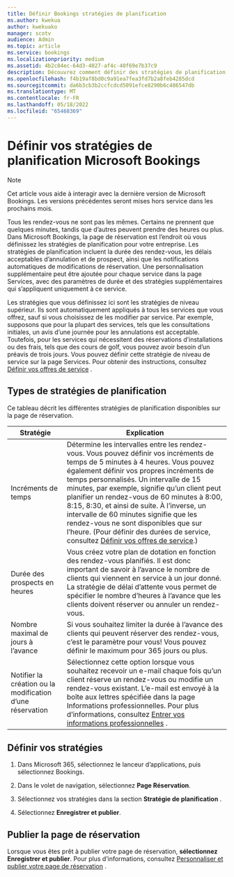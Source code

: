 ```yaml
---
title: Définir Bookings stratégies de planification
ms.author: kwekua
author: kwekuako
manager: scotv
audience: Admin
ms.topic: article
ms.service: bookings
ms.localizationpriority: medium
ms.assetid: 4b2c84ec-64d3-4027-af4c-40f69e7b37c9
description: Découvrez comment définir des stratégies de planification pour votre entreprise. Les stratégies de planification incluent la durée des rendez-vous, ainsi que les délais d’annulation et de prospect acceptables.
ms.openlocfilehash: f4b19af8bd0c9a91ea7fea3fd7b2a8feb4285dcd
ms.sourcegitcommit: da6b3cb3b2ccfcdcd5091efce8290b6c486547db
ms.translationtype: MT
ms.contentlocale: fr-FR
ms.lasthandoff: 05/18/2022
ms.locfileid: "65468369"
---
```

# <a name="set-your-microsoft-bookings-scheduling-policies"></a>Définir vos stratégies de planification Microsoft Bookings

> [!NOTE]
> Cet article vous aide à interagir avec la dernière version de Microsoft Bookings. Les versions précédentes seront mises hors service dans les prochains mois.

Tous les rendez-vous ne sont pas les mêmes. Certains ne prennent que quelques minutes, tandis que d’autres peuvent prendre des heures ou plus. Dans Microsoft Bookings, la page de réservation est l’endroit où vous définissez les stratégies de planification pour votre entreprise. Les stratégies de planification incluent la durée des rendez-vous, les délais acceptables d’annulation et de prospect, ainsi que les notifications automatiques de modifications de réservation. Une personnalisation supplémentaire peut être ajoutée pour chaque service dans la page Services, avec des paramètres de durée et des stratégies supplémentaires qui s’appliquent uniquement à ce service.

Les stratégies que vous définissez ici sont les stratégies de niveau supérieur. Ils sont automatiquement appliqués à tous les services que vous offrez, sauf si vous choisissez de les modifier par service. Par exemple, supposons que pour la plupart des services, tels que les consultations initiales, un avis d’une journée pour les annulations est acceptable. Toutefois, pour les services qui nécessitent des réservations d’installations ou des frais, tels que des cours de golf, vous pouvez avoir besoin d’un préavis de trois jours. Vous pouvez définir cette stratégie de niveau de service sur la page Services. Pour obtenir des instructions, consultez [Définir vos offres de service](define-service-offerings.md) .

## <a name="types-of-scheduling-policies"></a>Types de stratégies de planification

Ce tableau décrit les différentes stratégies de planification disponibles sur la page de réservation.

| Stratégie | Explication |
|---|---|
| Incréments de temps | Détermine les intervalles entre les rendez-vous. Vous pouvez définir vos incréments de temps de 5 minutes à 4 heures. Vous pouvez également définir vos propres incréments de temps personnalisés. Un intervalle de 15 minutes, par exemple, signifie qu’un client peut planifier un rendez-vous de 60 minutes à 8:00, 8:15, 8:30, et ainsi de suite. À l’inverse, un intervalle de 60 minutes signifie que les rendez-vous ne sont disponibles que sur l’heure. (Pour définir des durées de service, consultez [Définir vos offres de service](define-service-offerings.md).) |
| Durée des prospects en heures | Vous créez votre plan de dotation en fonction des rendez-vous planifiés. Il est donc important de savoir à l’avance le nombre de clients qui viennent en service à un jour donné. La stratégie de délai d’attente vous permet de spécifier le nombre d’heures à l’avance que les clients doivent réserver ou annuler un rendez-vous. |
| Nombre maximal de jours à l’avance | Si vous souhaitez limiter la durée à l’avance des clients qui peuvent réserver des rendez-vous, c’est le paramètre pour vous! Vous pouvez définir le maximum pour 365 jours ou plus. |
| Notifier la création ou la modification d’une réservation | Sélectionnez cette option lorsque vous souhaitez recevoir un e-mail chaque fois qu’un client réserve un rendez-vous ou modifie un rendez-vous existant. L’e-mail est envoyé à la boîte aux lettres spécifiée dans la page Informations professionnelles. Pour plus d’informations, consultez [Entrer vos informations professionnelles](enter-business-information.md) . |

## <a name="set-your-policies"></a>Définir vos stratégies

1. Dans Microsoft 365, sélectionnez le lanceur d’applications, puis sélectionnez Bookings.

1. Dans le volet de navigation, sélectionnez **Page Réservation**.

1. Sélectionnez vos stratégies dans la section **Stratégie de planification** .

1. Sélectionnez **Enregistrer et publier**.

## <a name="publish-the-booking-page"></a>Publier la page de réservation

Lorsque vous êtes prêt à publier votre page de réservation, **sélectionnez Enregistrer et publier**. Pour plus d’informations, consultez [Personnaliser et publier votre page de réservation](customize-booking-page.md) .
